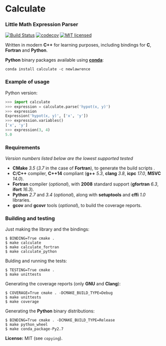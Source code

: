 # Calculate


### Little Math Expression Parser

[![Build Status](https://travis-ci.org/newlawrence/Calculate.svg?branch=master)](https://travis-ci.org/newlawrence/Calculate)
[![codecov](https://codecov.io/gh/newlawrence/Calculate/branch/master/graph/badge.svg)](https://codecov.io/gh/newlawrence/Calculate)
[![MIT licensed](https://img.shields.io/badge/license-MIT-blue.svg)](https://github.com/newlawrence/Calculate/blob/7f96b434dd77461f17a71f3fe3025c21b73ed0d0/copying)

Written in modern **C++** for learning purposes, including bindings for **C**, **Fortran** and **Python**.

**Python** binary packages available using [**conda**](https://anaconda.org/newlawrence/calculate/files):

```
conda install calculate -c newlawrence
```


### Example of usage

Python version:

```python
>>> import calculate
>>> expression = calculate.parse('hypot(x, y)')
>>> expression
Expression('hypot(x, y)', ['x', 'y'])
>>> expression.variables()
['x', 'y']
>>> expression(3, 4)
5.0
```

### Requirements

*Version numbers listed below are the lowest supported tested*

* **CMake** *3.5* (*3.7* in the case of **Fortran**), to generate the build scripts .
* **C**/**C++** compiler, **C++14** compliant (**g++** *5.3*, **clang** *3.8*, **icpc** *17.0*, **MSVC** *14.0*).
* **Fortran** compiler (*optional*), with **2008** standard support (**gfortran** *6.3*, **ifort** *16.3*).
* **Python** *2.7* and *3.4* (*optional*), along with **setuptools** and **cffi** *1.0* libraries.
* **gcov** and **gcovr** tools (*optional*), to build the coverage reports.


### Building and testing

Just making the library and the bindings:

```
$ BINDING=True cmake .
$ make calculate
$ make calculate_fortran
$ make calculate_python
```

Bulding and running the tests:

```
$ TESTING=True cmake .
$ make unittests
```

Generating the coverage reports (only **GNU** and **Clang**):

```
$ COVERAGE=True cmake . -DCMAKE_BUILD_TYPE=Debug
$ make unittests
$ make coverage
```

Generating the **Python** binary distributions:

```
$ BINDING=True cmake . -DCMAKE_BUILD_TYPE=Release
$ make python_wheel
$ make conda_package-Py2.7

```

**License:** MIT (see `copying`).
